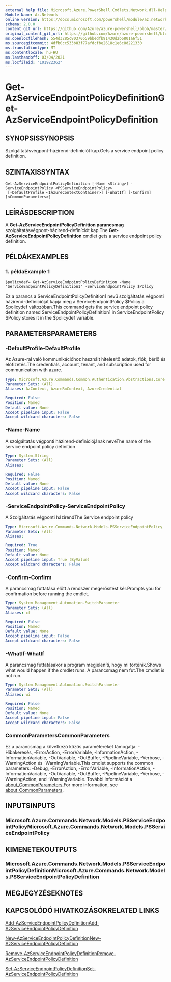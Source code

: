 ```yaml
---
external help file: Microsoft.Azure.PowerShell.Cmdlets.Network.dll-Help.xml
Module Name: Az.Network
online version: https://docs.microsoft.com/powershell/module/az.network/get-azserviceendpointpolicydefinition
schema: 2.0.0
content_git_url: https://github.com/Azure/azure-powershell/blob/master/src/Network/Network/help/Get-AzServiceEndpointPolicyDefinition.md
original_content_git_url: https://github.com/Azure/azure-powershell/blob/master/src/Network/Network/help/Get-AzServiceEndpointPolicyDefinition.md
ms.openlocfilehash: 554d3285c80370559bbedfb91430d2b6801a6f51
ms.sourcegitcommit: 4dfb0cc533b83f77afdcfbe2618c1e6c8d221330
ms.translationtype: MT
ms.contentlocale: hu-HU
ms.lasthandoff: 03/04/2021
ms.locfileid: "101922362"
---
```

# <span data-ttu-id="a7e76-101">Get-AzServiceEndpointPolicyDefinition</span><span class="sxs-lookup"><span data-stu-id="a7e76-101">Get-AzServiceEndpointPolicyDefinition</span></span>

## <span data-ttu-id="a7e76-102">SYNOPSIS</span><span class="sxs-lookup"><span data-stu-id="a7e76-102">SYNOPSIS</span></span>
<span data-ttu-id="a7e76-103">Szolgáltatásvégpont-házirend-definíciót kap.</span><span class="sxs-lookup"><span data-stu-id="a7e76-103">Gets a service endpoint policy definition.</span></span>

## <span data-ttu-id="a7e76-104">SZINTAXIS</span><span class="sxs-lookup"><span data-stu-id="a7e76-104">SYNTAX</span></span>

```
Get-AzServiceEndpointPolicyDefinition [-Name <String>] -ServiceEndpointPolicy <PSServiceEndpointPolicy>
 [-DefaultProfile <IAzureContextContainer>] [-WhatIf] [-Confirm] [<CommonParameters>]
```

## <span data-ttu-id="a7e76-105">LEÍRÁS</span><span class="sxs-lookup"><span data-stu-id="a7e76-105">DESCRIPTION</span></span>
<span data-ttu-id="a7e76-106">A **Get-AzServiceEndpointPolicyDefinition parancsmag** szolgáltatásvégpont-házirend-definíciót kap.</span><span class="sxs-lookup"><span data-stu-id="a7e76-106">The **Get-AzServiceEndpointPolicyDefinition** cmdlet gets a service endpoint policy definition.</span></span>

## <span data-ttu-id="a7e76-107">PÉLDÁK</span><span class="sxs-lookup"><span data-stu-id="a7e76-107">EXAMPLES</span></span>

### <span data-ttu-id="a7e76-108">1. példa</span><span class="sxs-lookup"><span data-stu-id="a7e76-108">Example 1</span></span>
```
$policydef= Get-AzServiceEndpointPolicyDefinition -Name "ServiceEndpointPolicyDefinition1" -ServiceEndpointPolicy $Policy
```

<span data-ttu-id="a7e76-109">Ez a parancs a ServiceEndpointPolicyDefinition1 nevű szolgáltatás végponti házirend-definícióját kapja meg a ServiceEndpointPolicy $Policy a $policydef változóban.</span><span class="sxs-lookup"><span data-stu-id="a7e76-109">This command gets the service endpoint policy definition named ServiceEndpointPolicyDefinition1 in ServiceEndpointPolicy $Policy stores it in the $policydef variable.</span></span>

## <span data-ttu-id="a7e76-110">PARAMETERS</span><span class="sxs-lookup"><span data-stu-id="a7e76-110">PARAMETERS</span></span>

### <span data-ttu-id="a7e76-111">-DefaultProfile</span><span class="sxs-lookup"><span data-stu-id="a7e76-111">-DefaultProfile</span></span>
<span data-ttu-id="a7e76-112">Az Azure-ral való kommunikációhoz használt hitelesítő adatok, fiók, bérlő és előfizetés.</span><span class="sxs-lookup"><span data-stu-id="a7e76-112">The credentials, account, tenant, and subscription used for communication with azure.</span></span>

```yaml
Type: Microsoft.Azure.Commands.Common.Authentication.Abstractions.Core.IAzureContextContainer
Parameter Sets: (All)
Aliases: AzContext, AzureRmContext, AzureCredential

Required: False
Position: Named
Default value: None
Accept pipeline input: False
Accept wildcard characters: False
```

### <span data-ttu-id="a7e76-113">-Name</span><span class="sxs-lookup"><span data-stu-id="a7e76-113">-Name</span></span>
<span data-ttu-id="a7e76-114">A szolgáltatás végponti házirend-definíciójának neve</span><span class="sxs-lookup"><span data-stu-id="a7e76-114">The name of the service endpoint policy definition</span></span>

```yaml
Type: System.String
Parameter Sets: (All)
Aliases:

Required: False
Position: Named
Default value: None
Accept pipeline input: False
Accept wildcard characters: False
```

### <span data-ttu-id="a7e76-115">-ServiceEndpointPolicy</span><span class="sxs-lookup"><span data-stu-id="a7e76-115">-ServiceEndpointPolicy</span></span>
<span data-ttu-id="a7e76-116">A Szolgáltatás végponti házirend</span><span class="sxs-lookup"><span data-stu-id="a7e76-116">The Service endpoint policy</span></span>

```yaml
Type: Microsoft.Azure.Commands.Network.Models.PSServiceEndpointPolicy
Parameter Sets: (All)
Aliases:

Required: True
Position: Named
Default value: None
Accept pipeline input: True (ByValue)
Accept wildcard characters: False
```

### <span data-ttu-id="a7e76-117">-Confirm</span><span class="sxs-lookup"><span data-stu-id="a7e76-117">-Confirm</span></span>
<span data-ttu-id="a7e76-118">A parancsmag futtatása előtt a rendszer megerősítést kér.</span><span class="sxs-lookup"><span data-stu-id="a7e76-118">Prompts you for confirmation before running the cmdlet.</span></span>

```yaml
Type: System.Management.Automation.SwitchParameter
Parameter Sets: (All)
Aliases: cf

Required: False
Position: Named
Default value: None
Accept pipeline input: False
Accept wildcard characters: False
```

### <span data-ttu-id="a7e76-119">-WhatIf</span><span class="sxs-lookup"><span data-stu-id="a7e76-119">-WhatIf</span></span>
<span data-ttu-id="a7e76-120">A parancsmag futtatásakor a program megjeleníti, hogy mi történik.</span><span class="sxs-lookup"><span data-stu-id="a7e76-120">Shows what would happen if the cmdlet runs.</span></span> <span data-ttu-id="a7e76-121">A parancsmag nem fut.</span><span class="sxs-lookup"><span data-stu-id="a7e76-121">The cmdlet is not run.</span></span>

```yaml
Type: System.Management.Automation.SwitchParameter
Parameter Sets: (All)
Aliases: wi

Required: False
Position: Named
Default value: None
Accept pipeline input: False
Accept wildcard characters: False
```

### <span data-ttu-id="a7e76-122">CommonParameters</span><span class="sxs-lookup"><span data-stu-id="a7e76-122">CommonParameters</span></span>
<span data-ttu-id="a7e76-123">Ez a parancsmag a következő közös paramétereket támogatja: -Hibakeresés, -ErrorAction, -ErrorVariable, -InformationAction, -InformationVariable, -OutVariable, -OutBuffer, -PipelineVariable, -Verbose, -WarningAction és -WarningVariable.</span><span class="sxs-lookup"><span data-stu-id="a7e76-123">This cmdlet supports the common parameters: -Debug, -ErrorAction, -ErrorVariable, -InformationAction, -InformationVariable, -OutVariable, -OutBuffer, -PipelineVariable, -Verbose, -WarningAction, and -WarningVariable.</span></span> <span data-ttu-id="a7e76-124">További információt a [about_CommonParameters.](http://go.microsoft.com/fwlink/?LinkID=113216)</span><span class="sxs-lookup"><span data-stu-id="a7e76-124">For more information, see [about_CommonParameters](http://go.microsoft.com/fwlink/?LinkID=113216).</span></span>

## <span data-ttu-id="a7e76-125">INPUTS</span><span class="sxs-lookup"><span data-stu-id="a7e76-125">INPUTS</span></span>

### <span data-ttu-id="a7e76-126">Microsoft.Azure.Commands.Network.Models.PSServiceEndpointPolicy</span><span class="sxs-lookup"><span data-stu-id="a7e76-126">Microsoft.Azure.Commands.Network.Models.PSServiceEndpointPolicy</span></span>

## <span data-ttu-id="a7e76-127">KIMENETEK</span><span class="sxs-lookup"><span data-stu-id="a7e76-127">OUTPUTS</span></span>

### <span data-ttu-id="a7e76-128">Microsoft.Azure.Commands.Network.Models.PSServiceEndpointPolicyDefinition</span><span class="sxs-lookup"><span data-stu-id="a7e76-128">Microsoft.Azure.Commands.Network.Models.PSServiceEndpointPolicyDefinition</span></span>

## <span data-ttu-id="a7e76-129">MEGJEGYZÉSEK</span><span class="sxs-lookup"><span data-stu-id="a7e76-129">NOTES</span></span>

## <span data-ttu-id="a7e76-130">KAPCSOLÓDÓ HIVATKOZÁSOK</span><span class="sxs-lookup"><span data-stu-id="a7e76-130">RELATED LINKS</span></span>

[<span data-ttu-id="a7e76-131">Add-AzServiceEndpointPolicyDefinition</span><span class="sxs-lookup"><span data-stu-id="a7e76-131">Add-AzServiceEndpointPolicyDefinition</span></span>](./Add-AzServiceEndpointPolicyDefinition.md)

[<span data-ttu-id="a7e76-132">New-AzServiceEndpointPolicyDefinition</span><span class="sxs-lookup"><span data-stu-id="a7e76-132">New-AzServiceEndpointPolicyDefinition</span></span>](./New-AzServiceEndpointPolicyDefinition.md)

[<span data-ttu-id="a7e76-133">Remove-AzServiceEndpointPolicyDefinition</span><span class="sxs-lookup"><span data-stu-id="a7e76-133">Remove-AzServiceEndpointPolicyDefinition</span></span>](./Remove-AzServiceEndpointPolicyDefinition.md)

[<span data-ttu-id="a7e76-134">Set-AzServiceEndpointPolicyDefinition</span><span class="sxs-lookup"><span data-stu-id="a7e76-134">Set-AzServiceEndpointPolicyDefinition</span></span>](./Set-AzServiceEndpointPolicyDefinition.md)
